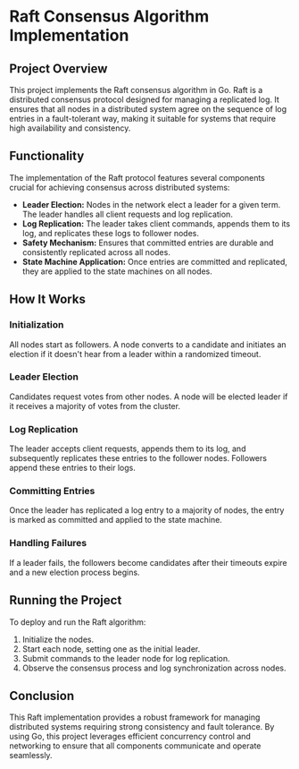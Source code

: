 # Raft Consensus Algorithm Implementation

## Project Overview

This project implements the Raft consensus algorithm in Go. Raft is a distributed consensus protocol designed for managing a replicated log. It ensures that all nodes in a distributed system agree on the sequence of log entries in a fault-tolerant way, making it suitable for systems that require high availability and consistency.

## Functionality

The implementation of the Raft protocol features several components crucial for achieving consensus across distributed systems:

- **Leader Election:** Nodes in the network elect a leader for a given term. The leader handles all client requests and log replication.
- **Log Replication:** The leader takes client commands, appends them to its log, and replicates these logs to follower nodes.
- **Safety Mechanism:** Ensures that committed entries are durable and consistently replicated across all nodes.
- **State Machine Application:** Once entries are committed and replicated, they are applied to the state machines on all nodes.

## How It Works

### Initialization
All nodes start as followers. A node converts to a candidate and initiates an election if it doesn't hear from a leader within a randomized timeout.

### Leader Election
Candidates request votes from other nodes. A node will be elected leader if it receives a majority of votes from the cluster.

### Log Replication
The leader accepts client requests, appends them to its log, and subsequently replicates these entries to the follower nodes. Followers append these entries to their logs.

### Committing Entries
Once the leader has replicated a log entry to a majority of nodes, the entry is marked as committed and applied to the state machine.

### Handling Failures
If a leader fails, the followers become candidates after their timeouts expire and a new election process begins.

## Running the Project

To deploy and run the Raft algorithm:

1. Initialize the nodes.
2. Start each node, setting one as the initial leader.
3. Submit commands to the leader node for log replication.
4. Observe the consensus process and log synchronization across nodes.

## Conclusion

This Raft implementation provides a robust framework for managing distributed systems requiring strong consistency and fault tolerance. By using Go, this project leverages efficient concurrency control and networking to ensure that all components communicate and operate seamlessly.
